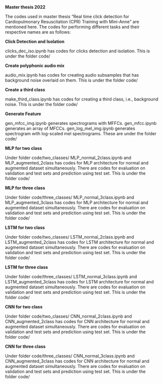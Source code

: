 ﻿**Master thesis 2022**

The codes used in master thesis “Real time click detection for Cardiopulmonary Resuscitation (CPR) Training with Mini-Anne” are mentioned here. The codes for performing different tasks and their respective names are as follows:

**Click Detection and Isolation**

clicks\_dec\_iso.ipynb has codes for clicks detection and isolation. This is under the folder code/

**Create polyphonic audio mix**

audio\_mix.ipynb has codes for creating audio subsamples that has background noise overlaid on them. This is under the folder code/

**Create a third class**

make\_third\_class.ipynb has codes for creating a third class, i.e., background noise. This is under the folder code/

**Generate Feature**

gen\_mfcc\_img.ipynb generates spectrograms with MFFCs. gen\_mfcc.ipynb generates an array of MFCCs. gen\_log\_mel\_img.ipynb generates spectrogram with log-scaled mel spectrograms. These are under the folder code/

**MLP for two class**

Under folder code/two\_classes/ MLP\_normal\_2class.ipynb and MLP\_augmented\_2class has codes for MLP architecture for normal and augmented dataset simultaneously. There are codes for evaluation on validation and test sets and prediction using test set. This is under the folder code/

**MLP for three class**

Under folder code/three\_classes/ MLP\_normal\_3class.ipynb and MLP\_augmented\_3class has codes for MLP architecture for normal and augmented dataset simultaneously. There are codes for evaluation on validation and test sets and prediction using test set. This is under the folder code/

**LSTM for two class**

Under folder code/two\_classes/ LSTM\_normal\_2class.ipynb and LSTM\_augmented\_2class has codes for LSTM architecture for normal and augmented dataset simultaneously. There are codes for evaluation on validation and test sets and prediction using test set. This is under the folder code/

**LSTM for three class**

Under folder code/three\_classes/ LSTM\_normal\_3class.ipynb and LSTM\_augmented\_3class has codes for LSTM architecture for normal and augmented dataset simultaneously. There are codes for evaluation on validation and test sets and prediction using test set. This is under the folder code/

**CNN for two class**

Under folder code/two\_classes/ CNN\_normal\_2class.ipynb and CNN\_augmented\_2class has codes for CNN architecture for normal and augmented dataset simultaneously. There are codes for evaluation on validation and test sets and prediction using test set. This is under the folder code/

**CNN for three class**

Under folder code/three\_classes/ CNN\_normal\_3class.ipynb and CNN\_augmented\_3class has codes for CNN architecture for normal and augmented dataset simultaneously. There are codes for evaluation on validation and test sets and prediction using test set. This is under the folder code/



